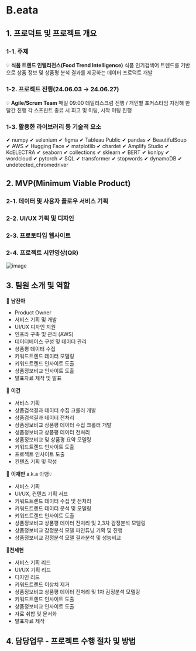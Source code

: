 # B.eata

## 1. 프로덕트 및 프로젝트 개요
### 1-1. 주제
💡 **식품 트렌드 인텔리전스(Food Trend Intelligence)** 식품 인기검색어 트렌드를 기반으로 상품 정보 및 상품평 분석 결과를 제공하는 데이터 프로덕트 개발
### 1-2. 프로젝트 진행(24.06.03 → 24.06.27)
💡 **Agile/Scrum Team** 매일 09:00 데일리스크럼 진행 / 개인별 포커스타임 지정해 한달간 진행
각 스프린트 종료 시 회고 및 미팅, 시작 미팅 진행

### 1-3. 활용한 라이브러리 등 기술적 요소
✔ numpy	✔ selenium	✔ figma	✔ Tableau Public
✔ pandas	✔ BeautifulSoup	✔ AWS	✔ Hugging Face
✔ matplotlib	✔ chardet	✔ Amplify Studio	✔ KcELECTRA
✔ seaborn	✔ collections	✔ sklearn	✔ BERT
✔ konlpy	✔ wordcloud	✔ pytorch	✔ SQL
✔ transformer	✔ stopwords	✔ dynamoDB	✔ undetected_chromedriver
## 2. MVP(Minimum Viable Product)
### 2-1. 데이터 및 사용자 플로우 서비스 기획
### 2-2. UI/UX 기획 및 디자인
### 2-3. 프로토타입 웹사이트
### 2-4. 프로젝트 시연영상(QR)

![image](https://github.com/user-attachments/assets/e636e451-be4d-4365-a8e3-6e18d063ce21)


## 3. 팀원 소개 및 역할

💛 **남진아**
- Product Owner
- 서비스 기획 및 개발  
- UI/UX 디자인 지원  
- 인프라 구축 및 관리 (AWS)  
- 데이터베이스 구성 및 데이터 관리  
- 상품평 데이터 수집  
- 키워드트렌드 데이터 모델링  
- 키워드트렌드 인사이트 도출  
- 상품정보비교 인사이트 도출  
- 발표자료 제작 및 발표 


💚 **이건**
- 서비스 기획  
- 상품검색결과 데이터 수집 크롤러 개발  
- 상품검색결과 데이터 전처리  
- 상품정보비교 상품평 데이터 수집 크롤러 개발
- 성품정보비교 상품평 데이터 전처리
- 상품정보비교 및 상품평 요약 모델링  
- 키워드트렌드 인사이트 도출  
- 프로젝트 인사이트 도출  
- 컨텐츠 기획 및 작성  


💙 **이재만** a.k.a 아뱅💡  
- 서비스 기획  
- UI/UX, 컨텐츠 기획 서브  
- 키워드트렌드 데이터 수집 및 전처리  
- 키워드트렌드 데이터 분석 및 모델링  
- 키워드트렌드 인사이트 도출  
- 상품정보비교 상품평 데이터 전처리 및 2,3차 감정분석 모델링  
- 상품정보비교 감정분석 모델 파인튜닝 기획 및 진행  
- 상품정보비교 감정분석 모델 결과분석 및 성능비교  


💜**전세현**  
- 서비스 기획 리드  
- UI/UX 기획 리드  
- 디자인 리드  
- 키워드트렌드 이상치 제거  
- 상품정보비교 상품평 데이터 전처리 및 1차 감정분석 모델링  
- 키워드트렌드 인사이트 도출  
- 상품정보비교 인사이트 도출  
- 자료 취합 및 문서화  
- 발표자료 제작  


## 4. 담당업무 - 프로젝트 수행 절차 및 방법
